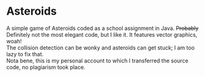 # Asteroids
A simple game of Asteroids coded as a school assignment in Java. ~~Probably~~ Definitely not the most elegant code, but I like it. It features vector graphics, woah!  
The collision detection can be wonky and asteroids can get stuck; I am too lazy to fix that.  
Nota bene, this is my personal account to which I transferred the source code, no plagiarism took place.